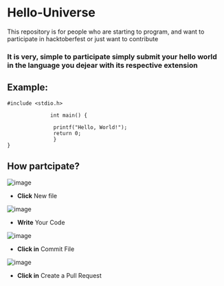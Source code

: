 # Hello-Universe
 This repository is for people who are starting to program, and want to participate in hacktoberfest  or just want to contribute




### It is very, simple to participate simply submit your hello world in the language you dejear with its respective extension


## Example:
```
#include <stdio.h>
 
              int main() {
 
               printf("Hello, World!");
               return 0;
               }
}
```

## How partcipate?

![image](https://user-images.githubusercontent.com/32227073/46517393-63f37b80-c845-11e8-89e1-c52df655a1e1.png)

* **Click** New file

![image](https://user-images.githubusercontent.com/32227073/46517473-c5b3e580-c845-11e8-8b86-71ed7ecfcc84.png)


* **Write** Your Code

![image](https://user-images.githubusercontent.com/32227073/46517494-f6941a80-c845-11e8-982f-eb22d04cc324.png)

* **Click in** Commit File

![image](https://user-images.githubusercontent.com/32227073/46517592-4a9eff00-c846-11e8-8fe1-28658b9d542b.png)

* **Click in** Create a Pull Request





